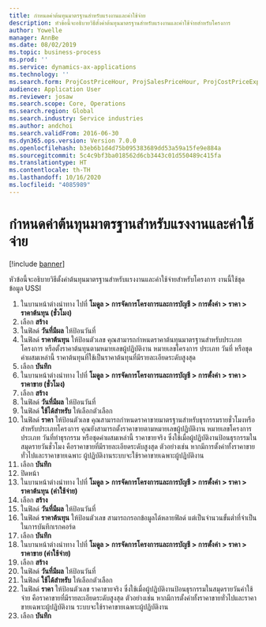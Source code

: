 ```yaml
---
title: กำหนดค่าต้นทุนมาตรฐานสำหรับแรงงานและค่าใช้จ่าย
description: หัวข้อนี้จะอธิบายวิธีตั้งค่าต้นทุนมาตรฐานสำหรับแรงงานและค่าใช้จ่ายสำหรับโครงการ
author: Yowelle
manager: AnnBe
ms.date: 08/02/2019
ms.topic: business-process
ms.prod: ''
ms.service: dynamics-ax-applications
ms.technology: ''
ms.search.form: ProjCostPriceHour, ProjSalesPriceHour, ProjCostPriceExpense, ProjSalesPriceCost
audience: Application User
ms.reviewer: josaw
ms.search.scope: Core, Operations
ms.search.region: Global
ms.search.industry: Service industries
ms.author: andchoi
ms.search.validFrom: 2016-06-30
ms.dyn365.ops.version: Version 7.0.0
ms.openlocfilehash: b3eb6b1d4d75b095383689dd53a59a15fe9e884a
ms.sourcegitcommit: 5c4c9bf3ba018562d6cb3443c01d550489c415fa
ms.translationtype: HT
ms.contentlocale: th-TH
ms.lasthandoff: 10/16/2020
ms.locfileid: "4085989"
---
```

# <a name="configure-standard-costs-for-labor-and-expenses"></a>กำหนดค่าต้นทุนมาตรฐานสำหรับแรงงานและค่าใช้จ่าย

[!include [banner](../../includes/banner.md)]

หัวข้อนี้จะอธิบายวิธีตั้งค่าต้นทุนมาตรฐานสำหรับแรงงานและค่าใช้จ่ายสำหรับโครงการ งานนี้ใช้ชุดข้อมูล USSI

1. ในบานหน้าต่างนำทาง ไปที่ **โมดูล > การจัดการโครงการและการบัญชี > การตั้งค่า > ราคา > ราคาต้นทุน (ชั่วโมง)**
2. เลือก **สร้าง**
3. ในฟิลด์ **วันที่มีผล** ให้ป้อนวันที่
4. ในฟิลด์ **ราคาต้นทุน** ให้ป้อนตัวเลข คุณสามารถกำหนดราคาต้นทุนมาตรฐานสำหรับประเภทโครงการ หรือตั้งราคาต้นทุนตามหมายเลขผู้ปฏิบัติงาน หมายเลขโครงการ ประเภท วันที่ หรือชุดค่าผสมเหล่านี้ ราคาต้นทุนที่ใช้เป็นราคาต้นทุนที่มีรายละเอียดระดับสูงสุด  
5. เลือก **บันทึก**
6. ในบานหน้าต่างนำทาง ไปที่ **โมดูล > การจัดการโครงการและการบัญชี > การตั้งค่า > ราคา > ราคาขาย (ชั่วโมง)**
7. เลือก **สร้าง**
8. ในฟิลด์ **วันที่มีผล** ให้ป้อนวันที่
9. ในฟิลด์ **ใช้ได้สำหรับ** ให้เลือกตัวเลือก
10. ในฟิลด์ **ราคา** ให้ป้อนตัวเลข คุณสามารถกำหนดราคาขายมาตรฐานสำหรับธุรกรรมรายชั่วโมงหรือสำหรับประเภทโครงการ คุณยังสามารถตั้งราคาขายตามหมายเลขผู้ปฏิบัติงาน หมายเลขโครงการ ประเภท วันที่ทำธุรกรรม หรือชุดค่าผสมเหล่านี้ ราคาขายจริง ซึ่งใช้เมื่อผู้ปฏิบัติงานป้อนธุรกรรมในสมุดรายวันชั่วโมง คือราคาขายที่มีรายละเอียดระดับสูงสุด ตัวอย่างเช่น หากมีการตั้งค่าทั้งราคาขายทั่วไปและราคาขายเฉพาะ ผู้ปฏิบัติงานระบบจะใช้ราคาขายเฉพาะผู้ปฏิบัติงาน  
11. เลือก **บันทึก**
12. ปิดหน้า
13. ในบานหน้าต่างนำทาง ไปที่ **โมดูล > การจัดการโครงการและการบัญชี > การตั้งค่า > ราคา > ราคาต้นทุน (ค่าใช้จ่าย)**
14. เลือก **สร้าง**
15. ในฟิลด์ **วันที่มีผล** ให้ป้อนวันที่
16. ในฟิลด์ **ราคาต้นทุน** ให้ป้อนตัวเลข สามารถกรอกข้อมูลได้หลายฟิลด์ แต่เป็นจำนวนขั้นต่ำที่จำเป็นในการบันทึกเรกคอร์ด  
17. เลือก **บันทึก**
18. ในบานหน้าต่างนำทาง ไปที่ **โมดูล > การจัดการโครงการและการบัญชี > การตั้งค่า > ราคา > ราคาขาย (ค่าใช้จ่าย)**
19. เลือก **สร้าง**
20. ในฟิลด์ **วันที่มีผล** ให้ป้อนวันที่
21. ในฟิลด์ **ใช้ได้สำหรับ** ให้เลือกตัวเลือก
22. ในฟิลด์ **ราคา** ให้ป้อนตัวเลข ราคาขายจริง ซึ่งใช้เมื่อผู้ปฏิบัติงานป้อนธุรกรรมในสมุดรายวันค่าใช้จ่าย คือราคาขายที่มีรายละเอียดระดับสูงสุด ตัวอย่างเช่น หากมีการตั้งค่าทั้งราคาขายทั่วไปและราคาขายเฉพาะผู้ปฏิบัติงาน ระบบจะใช้ราคาขายเฉพาะผู้ปฏิบัติงาน  
23. เลือก **บันทึก**

